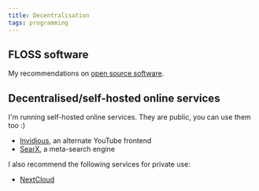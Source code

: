 ```yaml
---
title: Decentralisation
tags: programming
---
```



## FLOSS software

My recommendations on [open source software](/open-source-daily-guide).


## Decentralised/self-hosted online services

I'm running self-hosted online services. They are public, you can use them too :)

- [Invidious](https://invidious.baczek.me), an alternate YouTube frontend
- [SearX](https://searx.baczek.me), a meta-search engine


I also recommend the following services for private use:

- [NextCloud](https://nextcloud.com/)

